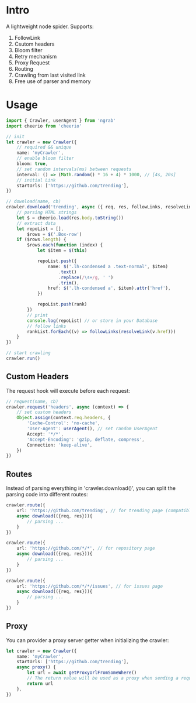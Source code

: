 # Intro

A lightweight node spider. Supports:

1. FollowLink
1. Csutom headers
1. Bloom filter
1. Retry mechanism
1. Proxy Request
1. Routing
1. Crawling from last visited link
1. Free use of parser and memory

# Usage

```ts
import { Crawler, userAgent } from 'ngrab'
import cheerio from 'cheerio'

// init
let crawler = new Crawler({
    // required && unique
    name: 'myCrawler',
    // enable bloom filter
    bloom: true,
    // set random intervals(ms) between requests
    interval: () => (Math.random() * 16 + 4) * 1000, // [4s, 20s]
    // initial Link
    startUrls: ['https://github.com/trending'],
})

// download(name, cb)
crawler.download('trending', async ({ req, res, followLinks, resolveLink }) => {
    // parsing HTML strings
    let $ = cheerio.load(res.body.toString())
    // extract data
    let repoList = [],
        $rows = $('.Box-row')
    if ($rows.length) {
        $rows.each(function (index) {
            let $item = $(this)

            repoList.push({
                name: $('.lh-condensed a .text-normal', $item)
                    .text()
                    .replace(/\s+/g, ' ')
                    .trim(),
                href: $('.lh-condensed a', $item).attr('href'),
            })

            repoList.push(rank)
        })
        // print
        console.log(repoList) // or store in your Database
        // follow links
        rankList.forEach((v) => followLinks(resolveLink(v.href)))
    }
})

// start crawling
crawler.run()
```

## Custom Headers

The request hook will execute before each request:

```ts
// request(name, cb)
crawler.request('headers', async (context) => {
    // set custom headers
    Object.assign(context.req.headers, {
        'Cache-Control': 'no-cache',
        'User-Agent': userAgent(), // set random UserAgent
        Accept: '*/*',
        'Accept-Encoding': 'gzip, deflate, compress',
        Connection: 'keep-alive',
    })
})
```

## Routes

Instead of parsing everything in 'crawler.download()', you can split the parsing code into different routes:

```ts
crawler.route({
    url: 'https://github.com/trending', // for trending page (compatible with minimatch)
    async download(({req, res})){
        // parsing ...
    }
})

crawler.route({
    url: 'https://github.com/*/*', // for repository page
    async download(({req, res})){
        // parsing ...
    }
})

crawler.route({
    url: 'https://github.com/*/*/issues', // for issues page
    async download(({req, res})){
        // parsing ...
    }
})
```

## Proxy

You can provider a proxy server getter when initializing the crawler:

```ts
let crawler = new Crawler({
    name: 'myCrawler',
    startUrls: ['https://github.com/trending'],
    async proxy() {
        let url = await getProxyUrlFromSomeWhere()
        // The return value will be used as a proxy when sending a request
        return url
    },
})
```
